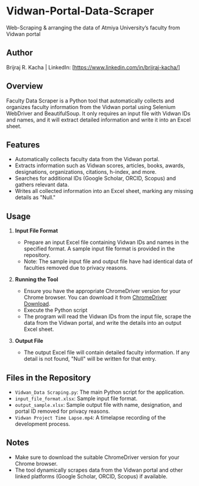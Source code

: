 # Vidwan-Portal-Data-Scraper
Web-Scraping &amp; arranging the data of Atmiya University’s faculty from Vidwan portal

## Author 
Brijraj R. Kacha | LinkedIn: [https://www.linkedin.com/in/brijraj-kacha/]

## Overview
Faculty Data Scraper is a Python tool that automatically collects and organizes faculty information from the Vidwan portal using Selenium WebDriver and BeautifulSoup. It only requires an input file with Vidwan IDs and names, and it will extract detailed information and write it into an Excel sheet.

## Features
- Automatically collects faculty data from the Vidwan portal.
- Extracts information such as Vidwan scores, articles, books, awards, designations, organizations, citations, h-index, and more.
- Searches for additional IDs (Google Scholar, ORCID, Scopus) and gathers relevant data.
- Writes all collected information into an Excel sheet, marking any missing details as "Null."

## Usage
1. **Input File Format**
   - Prepare an input Excel file containing Vidwan IDs and names in the specified format. A sample input file format is provided in the repository.
   - Note: The sample input file and output file have had identical data of faculties removed due to privacy reasons.

2. **Running the Tool**
   - Ensure you have the appropriate ChromeDriver version for your Chrome browser. You can download it from [ChromeDriver Download](https://googlechromelabs.github.io/chrome-for-testing/).
   - Execute the Python script
   - The program will read the Vidwan IDs from the input file, scrape the data from the Vidwan portal, and write the details into an output Excel sheet.

3. **Output File**
   - The output Excel file will contain detailed faculty information. If any detail is not found, "Null" will be written for that entry.

## Files in the Repository
- `Vidwan_Data Scraping.py`: The main Python script for the application.
- `input_file_format.xlsx`: Sample input file format.
- `output_sample.xlsx`: Sample output file with name, designation, and portal ID removed for privacy reasons.
- `Vidwan Project Time Lapse.mp4`: A timelapse recording of the development process.

## Notes
- Make sure to download the suitable ChromeDriver version for your Chrome browser.
- The tool dynamically scrapes data from the Vidwan portal and other linked platforms (Google Scholar, ORCID, Scopus) if available.
